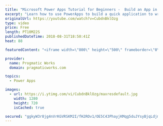 ```yaml
---
title: "Microsoft Power Apps Tutorial for Beginners -  Build an App in 5 Minutes"
excerpt: "Learn how to use PowerApps to build a quick application to write data to an Excel Spreadsheet. In this quick tutorial, you'll be off to the races with Power Apps by building an app from data.  For more Power Apps and Power Platform training, please visit us: https://pragmaticworkstraining.com  - - -"
originalUrl: https://youtube.com/watch?v=CubdnBklOzg
type: video
price: Free
length: PT10M22S
publishedDateTime: 2018-08-31T18:50:41Z
heat: 88

featuredContent: "<iframe width=\"800\" height=\"500\" frameborder=\"0\" src=\"https://www.youtube.com/embed/CubdnBklOzg\" allow=\"accelerometer; autoplay; encrypted-media; gyroscope; picture-in-picture\" allowfullscreen></iframe>"

provider:
  name: Progmatic Works
  domain: pragmaticworks.com

topics:
  - Power Apps

images:
  - url: https://i.ytimg.com/vi/CubdnBklOzg/maxresdefault.jpg
    width: 1280
    height: 720
    isCached: true

secured: "ggkyW3r8jg4nVrKGVRSKM2I/fH2ROv1/OE5C43PhayjKMqg5duJYsyBjqLdjm42AR8lg/3U2Bxz5VfKyJawW/GHVLQrXGGAfBqDlB7Y5QlkERtNQ0UHL1NxRER6opYt+/ObHB67CiIKJ+SfNASGaV41lbpFdAgzuMlC7ibsf9C6qsVFzn+d22nSXfR+buaMyszDD6zF8FmIC9PQaQOscmY7nYLw2Xa7R9oJqJp5dWU1Hdmbuknz6jzdq+eJ6TYRk4CrBX6WNepZ84o5Gc/+2kzE83ap1QOgeiLgHkpEBvtQFGFmu4vLSRlMtJvdpTednsZarUnBRblJmZvdB3WypRi7tUQ2aSz3vAE9mhHUhquL9iYdAQRP3uJbD3YEcMqOSNJvMY6qQijZBGUSFS3yBR/HYPhwD+Nn2evF2si4aCsBIto2sr0TiuZmfQA42M9dX;7cOv7DSbElqelz5jMaEKkw=="
---
```


